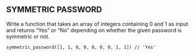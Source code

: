 ## SYMMETRIC PASSWORD

Write a function that takes an array of integers containing 0 and 1 as input and returns “Yes” or “No” depending on whether the given password is symmetric or not.

`symmetric_password([1, 1, 0, 0, 0, 0, 0, 1, 1]) // 'Yes'`